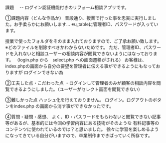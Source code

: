 課題　 -- ログイン認証機能付きのリフォーム相談アプリです。

①課題内容（どんな作品か） 
普段通り、授業で行った事を忠実に実行しました。お手柔らかにお願いします...
※u_tableに管理者ID、パスワードが入っています。

授業で使ったフォルダをそのまま入れておりますので、ご了承お願い致します。※どのファイルを削除すべきかわからないためです。
ただ、管理者ID、パスワードを入れないと相談ユーザーの相談内容が閲覧できないようにはなっております。
（login.php  から　select.php  への画面遷移がされる）
お客様は、index.phpの画面から自分の要望を管理者に伝える事ができるようにもなっておりますが
ログインできない為

②工夫した点・こだわった点 
・ログインして管理者のみが顧客の相談内容を閲覧できるようにしました。（ユーザーがセレクト画面を閲覧できない）

③難しかった点
ハッシュ化を行えておりません。
ログイン。ログアウトのボタンをindex.php の画面から消す事ができなかったです。

④質問・疑問・感想、
よく、ID・パスワードをもらわないと閲覧できない記事等があるが、基本的には今回の学習内容にある技術がそのような
有料記事等のコンテンツに使われているのでは？と思いました。
徐々に学習を楽しめるようになってきている自分がいますので、卒業制作まできばっていく所存です。
